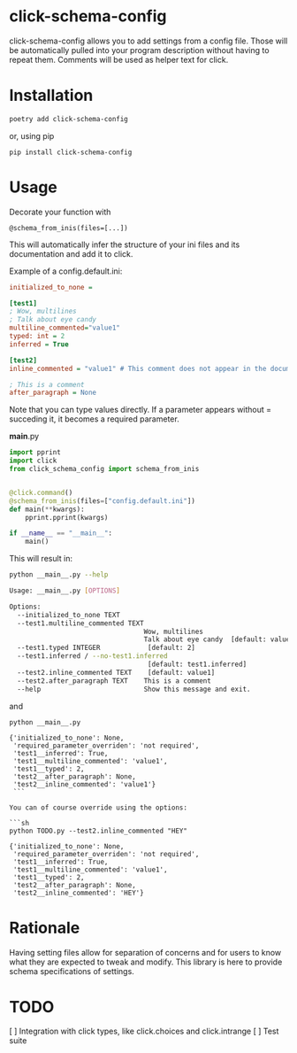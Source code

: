 # click-schema-config

click-schema-config allows you to add settings from a config file. Those will be automatically pulled into your program description without having to repeat them. Comments will be used as helper text for click.

# Installation

```sh
poetry add click-schema-config
```

or, using pip

```
pip install click-schema-config
```

# Usage

Decorate your function with

```
@schema_from_inis(files=[...])
```

This will automatically infer the structure of your ini files and its documentation and add it to click.

Example of a config.default.ini:

```ini
initialized_to_none =

[test1]
; Wow, multilines
; Talk about eye candy
multiline_commented="value1"
typed: int = 2
inferred = True

[test2]
inline_commented = "value1" # This comment does not appear in the documentation

; This is a comment
after_paragraph = None
```

Note that you can type values directly. If a parameter appears without = succeding it, it becomes a required parameter.

**main**.py

```python
import pprint
import click
from click_schema_config import schema_from_inis


@click.command()
@schema_from_inis(files=["config.default.ini"])
def main(**kwargs):
    pprint.pprint(kwargs)

if __name__ == "__main__":
    main()
```

This will result in:

```sh
python __main__.py --help

Usage: __main__.py [OPTIONS]

Options:
  --initialized_to_none TEXT
  --test1.multiline_commented TEXT
                                  Wow, multilines
                                  Talk about eye candy  [default: value1]
  --test1.typed INTEGER            [default: 2]
  --test1.inferred / --no-test1.inferred
                                   [default: test1.inferred]
  --test2.inline_commented TEXT    [default: value1]
  --test2.after_paragraph TEXT    This is a comment
  --help                          Show this message and exit.
```

and

````
python __main__.py

{'initialized_to_none': None,
 'required_parameter_overriden': 'not required',
 'test1__inferred': True,
 'test1__multiline_commented': 'value1',
 'test1__typed': 2,
 'test2__after_paragraph': None,
 'test2__inline_commented': 'value1'}
 ```

You can of course override using the options:

```sh
python TODO.py --test2.inline_commented "HEY"

{'initialized_to_none': None,
 'required_parameter_overriden': 'not required',
 'test1__inferred': True,
 'test1__multiline_commented': 'value1',
 'test1__typed': 2,
 'test2__after_paragraph': None,
 'test2__inline_commented': 'HEY'}
````

# Rationale

Having setting files allow for separation of concerns and for users to know what they are expected to tweak and modify. This library is here to provide schema specifications of settings.

# TODO

[ ] Integration with click types, like click.choices and click.intrange
[ ] Test suite
